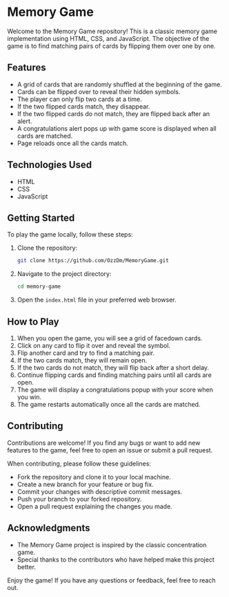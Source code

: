 # Memory Game

Welcome to the Memory Game repository! This is a classic memory game implementation using HTML, CSS, and JavaScript. The objective of the game is to find matching pairs of cards by flipping them over one by one.


## Features

- A grid of cards that are randomly shuffled at the beginning of the game.
- Cards can be flipped over to reveal their hidden symbols.
- The player can only flip two cards at a time.
- If the two flipped cards match, they disappear.
- If the two flipped cards do not match, they are flipped back after an alert.
- A congratulations alert pops up with game score is displayed when all cards are matched.
- Page reloads once all the cards match.

## Technologies Used

- HTML
- CSS
- JavaScript

## Getting Started

To play the game locally, follow these steps:

1. Clone the repository:

   ```bash
   git clone https://github.com/OzzDm/MemoryGame.git
   ```

2. Navigate to the project directory:

   ```bash
   cd memory-game
   ```

3. Open the `index.html` file in your preferred web browser.

## How to Play

1. When you open the game, you will see a grid of facedown cards.
2. Click on any card to flip it over and reveal the symbol.
3. Flip another card and try to find a matching pair.
4. If the two cards match, they will remain open.
5. If the two cards do not match, they will flip back after a short delay.
6. Continue flipping cards and finding matching pairs until all cards are open.
7. The game will display a congratulations popup with your score when you win.
8. The game restarts automatically once all the cards are matched.

## Contributing

Contributions are welcome! If you find any bugs or want to add new features to the game, feel free to open an issue or submit a pull request.

When contributing, please follow these guidelines:

- Fork the repository and clone it to your local machine.
- Create a new branch for your feature or bug fix.
- Commit your changes with descriptive commit messages.
- Push your branch to your forked repository.
- Open a pull request explaining the changes you made.

## Acknowledgments

- The Memory Game project is inspired by the classic concentration game.
- Special thanks to the contributors who have helped make this project better.

Enjoy the game! If you have any questions or feedback, feel free to reach out.
